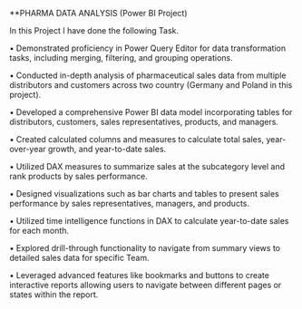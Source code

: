 **PHARMA DATA ANALYSIS (Power BI Project)

In this Project I have done the following Task.

•	Demonstrated proficiency in Power Query Editor for data transformation tasks, including merging, filtering, and grouping operations.

•	Conducted in-depth analysis of pharmaceutical sales data from multiple distributors and customers across two country (Germany and Poland in this project).

•	Developed a comprehensive Power BI data model incorporating tables for distributors, customers, sales representatives, products, and managers.

•	Created calculated columns and measures to calculate total sales, year-over-year growth, and year-to-date sales.

•	Utilized DAX measures to summarize sales at the subcategory level and rank products by sales performance.

•	Designed visualizations such as bar charts and tables to present sales performance by sales representatives, managers, and products.

•	Utilized time intelligence functions in DAX to calculate year-to-date sales for each month.

•	Explored drill-through functionality to navigate from summary views to detailed sales data for specific Team.

•	Leveraged advanced features like bookmarks and buttons to create interactive reports allowing users to navigate between different pages or states within the report.

